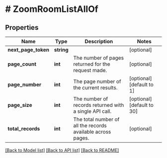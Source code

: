 # # ZoomRoomListAllOf

## Properties

Name | Type | Description | Notes
------------ | ------------- | ------------- | -------------
**next_page_token** | **string** |  | [optional]
**page_count** | **int** | The number of pages returned for the request made. | [optional]
**page_number** | **int** | The page number of the current results. | [optional] [default to 1]
**page_size** | **int** | The number of records returned with a single API call. | [optional] [default to 30]
**total_records** | **int** | The total number of all the records available across pages. | [optional]

[[Back to Model list]](../../README.md#models) [[Back to API list]](../../README.md#endpoints) [[Back to README]](../../README.md)
